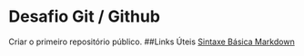 # Desafio Git / Github
Criar o primeiro repositório público.
##Links Úteis
[Sintaxe Básica Markdown](https://www.markdownguide.org/basic-syntax/)
